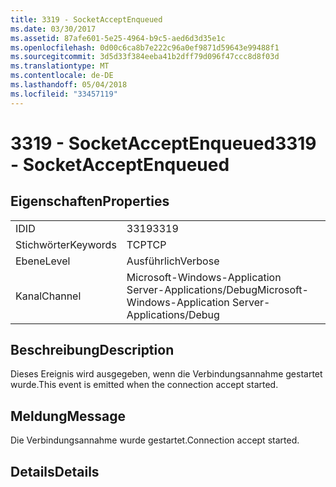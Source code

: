 ```yaml
---
title: 3319 - SocketAcceptEnqueued
ms.date: 03/30/2017
ms.assetid: 87afe601-5e25-4964-b9c5-aed6d3d35e1c
ms.openlocfilehash: 0d00c6ca8b7e222c96a0ef9871d59643e99488f1
ms.sourcegitcommit: 3d5d33f384eeba41b2dff79d096f47ccc8d8f03d
ms.translationtype: MT
ms.contentlocale: de-DE
ms.lasthandoff: 05/04/2018
ms.locfileid: "33457119"
---
```

# <a name="3319---socketacceptenqueued"></a><span data-ttu-id="c9ec5-102">3319 - SocketAcceptEnqueued</span><span class="sxs-lookup"><span data-stu-id="c9ec5-102">3319 - SocketAcceptEnqueued</span></span>
## <a name="properties"></a><span data-ttu-id="c9ec5-103">Eigenschaften</span><span class="sxs-lookup"><span data-stu-id="c9ec5-103">Properties</span></span>  
  
|||  
|-|-|  
|<span data-ttu-id="c9ec5-104">ID</span><span class="sxs-lookup"><span data-stu-id="c9ec5-104">ID</span></span>|<span data-ttu-id="c9ec5-105">3319</span><span class="sxs-lookup"><span data-stu-id="c9ec5-105">3319</span></span>|  
|<span data-ttu-id="c9ec5-106">Stichwörter</span><span class="sxs-lookup"><span data-stu-id="c9ec5-106">Keywords</span></span>|<span data-ttu-id="c9ec5-107">TCP</span><span class="sxs-lookup"><span data-stu-id="c9ec5-107">TCP</span></span>|  
|<span data-ttu-id="c9ec5-108">Ebene</span><span class="sxs-lookup"><span data-stu-id="c9ec5-108">Level</span></span>|<span data-ttu-id="c9ec5-109">Ausführlich</span><span class="sxs-lookup"><span data-stu-id="c9ec5-109">Verbose</span></span>|  
|<span data-ttu-id="c9ec5-110">Kanal</span><span class="sxs-lookup"><span data-stu-id="c9ec5-110">Channel</span></span>|<span data-ttu-id="c9ec5-111">Microsoft-Windows-Application Server-Applications/Debug</span><span class="sxs-lookup"><span data-stu-id="c9ec5-111">Microsoft-Windows-Application Server-Applications/Debug</span></span>|  
  
## <a name="description"></a><span data-ttu-id="c9ec5-112">Beschreibung</span><span class="sxs-lookup"><span data-stu-id="c9ec5-112">Description</span></span>  
 <span data-ttu-id="c9ec5-113">Dieses Ereignis wird ausgegeben, wenn die Verbindungsannahme gestartet wurde.</span><span class="sxs-lookup"><span data-stu-id="c9ec5-113">This event is emitted when the connection accept started.</span></span>  
  
## <a name="message"></a><span data-ttu-id="c9ec5-114">Meldung</span><span class="sxs-lookup"><span data-stu-id="c9ec5-114">Message</span></span>  
 <span data-ttu-id="c9ec5-115">Die Verbindungsannahme wurde gestartet.</span><span class="sxs-lookup"><span data-stu-id="c9ec5-115">Connection accept started.</span></span>  
  
## <a name="details"></a><span data-ttu-id="c9ec5-116">Details</span><span class="sxs-lookup"><span data-stu-id="c9ec5-116">Details</span></span>

